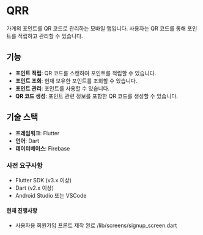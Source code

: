 # QRR

가계의 포인트를 QR 코드로 관리하는 모바일 앱입니다. 사용자는 QR 코드를 통해 포인트를 적립하고 관리할 수 있습니다.

## 기능

- **포인트 적립**: QR 코드를 스캔하여 포인트를 적립할 수 있습니다.
- **포인트 조회**: 현재 보유한 포인트를 조회할 수 있습니다.
- **포인트 관리**: 포인트를 사용할 수 있습니다.
- **QR 코드 생성**: 포인트 관련 정보를 포함한 QR 코드를 생성할 수 있습니다.

## 기술 스택

- **프레임워크**: Flutter
- **언어**: Dart
- **데이터베이스**: Firebase

### 사전 요구사항

- Flutter SDK (v3.x 이상)
- Dart (v2.x 이상)
- Android Studio 또는 VSCode

#### 현재 진행사항

- 사용자용 회원가입 프론트 제작 완료 /lib/screens/signup_screen.dart

